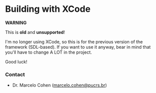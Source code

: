 # Building with XCode #

**WARNING**

This is **old** and **unsupported**!

I'm no longer using XCode, so this is for the previous version of the framework (SDL-based).
If you want to use it anyway, bear in mind that you'll have to change A LOT in the project.

Good luck!

### Contact ###

* Dr. Marcelo Cohen (marcelo.cohen@pucrs.br)
